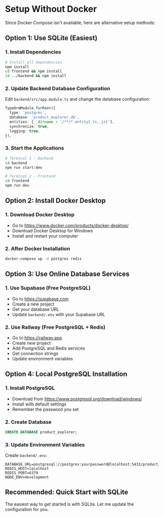 # Setup Without Docker

Since Docker Compose isn't available, here are alternative setup methods:

## Option 1: Use SQLite (Easiest)

### 1. Install Dependencies
```bash
# Install all dependencies
npm install
cd frontend && npm install
cd ../backend && npm install
```

### 2. Update Backend Database Configuration
Edit `backend/src/app.module.ts` and change the database configuration:

```typescript
TypeOrmModule.forRoot({
  type: 'postgres',
  database: 'product_explorer.db',
  entities: [__dirname + '/**/*.entity{.ts,.js}'],
  synchronize: true,
  logging: true,
}),
```

### 3. Start the Applications
```bash
# Terminal 1 - Backend
cd backend
npm run start:dev

# Terminal 2 - Frontend  
cd frontend
npm run dev
```

## Option 2: Install Docker Desktop

### 1. Download Docker Desktop
- Go to https://www.docker.com/products/docker-desktop/
- Download Docker Desktop for Windows
- Install and restart your computer

### 2. After Docker Installation
```bash
docker-compose up -d postgres redis
```

## Option 3: Use Online Database Services

### 1. Use Supabase (Free PostgreSQL)
- Go to https://supabase.com
- Create a new project
- Get your database URL
- Update `backend/.env` with your Supabase URL

### 2. Use Railway (Free PostgreSQL + Redis)
- Go to https://railway.app
- Create new project
- Add PostgreSQL and Redis services
- Get connection strings
- Update environment variables

## Option 4: Local PostgreSQL Installation

### 1. Install PostgreSQL
- Download from https://www.postgresql.org/download/windows/
- Install with default settings
- Remember the password you set

### 2. Create Database
```sql
CREATE DATABASE product_explorer;
```

### 3. Update Environment Variables
Create `backend/.env`:
```
DATABASE_URL=postgresql://postgres:yourpassword@localhost:5432/product_explorer
REDIS_HOST=localhost
REDIS_PORT=6379
NODE_ENV=development
```

## Recommended: Quick Start with SQLite

The easiest way to get started is with SQLite. Let me update the configuration for you.